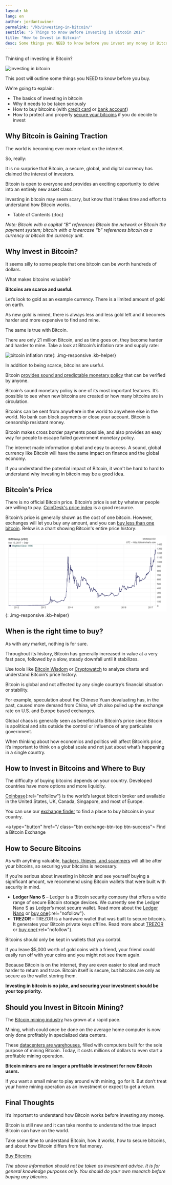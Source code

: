 ```yaml
---
layout: kb
lang: en
author: jordantuwiner
permalink: "/kb/investing-in-bitcoin/"
seotitle: "5 Things to Know Before Investing in Bitcoin 2017"
title: "How to Invest in Bitcoin"
desc: Some things you NEED to know before you invest any money in Bitcoin in 2017.
---
```

Thinking of investing in Bitcoin? 

<img class="color-guide-img halfimg-right" alt="investing in bitcoin" src="/img/goodicons/doublecoin.png">

This post will outline some things you NEED to know before you buy. 

We're going to explain:

* The basics of investing in bitcoin 
* Why it needs to be taken seriously
* How to buy bitcoins (with [credit card](/en/buy-bitcoin-credit-debit-card/) or [bank account](/buy-bitcoin-bank-transfer-account/))
* How to protect and properly [secure your bitcoins](/wallets/) if you do decide to invest

## Why Bitcoin is Gaining Traction

The world is becoming ever more reliant on the internet. 

So, really:

It is no surprise that Bitcoin, a secure, global, and digital currency has claimed the interest of investors. 

Bitcoin is open to everyone and provides an exciting opportunity to delve into an entirely new asset class. 

Investing in bitcoin may seem scary, but know that it takes time and effort to understand how Bitcoin works.

* Table of Contents
{:toc}

*Note: Bitcoin with a capital “B” references Bitcoin the network or Bitcoin the payment system; bitcoin with a lowercase “b” references bitcoin as a currency or bitcoin the currency unit.*

## Why Invest in Bitcoin?
It seems silly to some people that one bitcoin can be worth hundreds of dollars. 

What makes bitcoins valuable? 

**Bitcoins are scarce and useful.** 

Let’s look to gold as an example currency. There is a limited amount of gold on earth. 

As new gold is mined, there is always less and less gold left and it becomes harder and more expensive to find and mine. 

The same is true with Bitcoin. 

There are only 21 million Bitcoin, and as time goes on, they become harder and harder to mine. Take a look at Bitcoin’s inflation rate and supply rate:

![bitcoin inflation rate][inflationchart]{: .img-responsive .kb-helper}

In addition to being scarce, bitcoins are useful. 

Bitcoin [provides sound and predictable monetary policy](http://nakamotoinstitute.org/mempool/the-bitcoin-central-banks-perfect-monetary-policy/) that can be verified by anyone. 

Bitcoin’s sound monetary policy is one of its most important features. It’s possible to see when new bitcoins are created or how many bitcoins are in circulation. 

Bitcoins can be sent from anywhere in the world to anywhere else in the world. No bank can block payments or close your account. Bitcoin is censorship resistant money.  

Bitcoin makes cross border payments possible, and also provides an easy way for people to escape failed government monetary policy. 

The internet made information global and easy to access. A sound, global currency like Bitcoin will have the same impact on finance and the global economy. 

If you understand the potential impact of Bitcoin, it won't be hard to hard to understand why investing in bitcoin may be a good idea. 

## Bitcoin's Price
There is no official Bitcoin price. Bitcoin’s price is set by whatever people are willing to pay. [CoinDesk's price index](http://www.coindesk.com/price/) is a good resource. 

Bitcoin’s price is generally shown as the cost of one bitcoin. However, exchanges will let you buy any amount, and you can [buy less than one bitcoin](/kb/buy-less-than-one-bitcoin/). Below is a chart showing Bitcoin's entire price history:

![bitcoin price history][bitcoinprice]{: .img-responsive .kb-helper}

## When is the right time to buy? 
As with any market, nothing is for sure. 

Throughout its history, Bitcoin has generally increased in value at a very fast pace, followed by a slow, steady downfall until it stabilizes. 

Use tools like [Bitcoin Wisdom](https://bitcoinwisdom.com/) or [Cryptowatch](https://cryptowat.ch/) to analyze charts and understand Bitcoin’s price history. 

Bitcoin is global and not affected by any single country’s financial situation or stability. 

For example, speculation about the Chinese Yuan devaluating has, in the past, caused more demand from China, which also pulled up the exchange rate on U.S. and Europe based exchanges. 

Global chaos is generally seen as beneficial to Bitcoin’s price since Bitcoin is apolitical and sits outside the control or influence of any particulate government. 

When thinking about how economics and politics will affect Bitcoin’s price, it’s important to think on a global scale and not just about what’s happening in a single country.

## How to Invest in Bitcoins and Where to Buy
The difficulty of buying bitcoins depends on your country. Developed countries have more options and more liquidity. 

[Coinbase](http://buybitcoinww.co/Buy_Coinbase){:rel="nofollow"} is the world’s largest bitcoin broker and available in the United States, UK, Canada, Singapore, and most of Europe. 

You can use our [exchange finder](/) to find a place to buy bitcoins in your country. 

<a type="button" href="/ class="btn exchange-btn-top btn-success"><i class="fa fa-bitcoin"></i> Find a Bitcoin Exchange</a>


## How to Secure Bitcoins
As with anything valuable, [hackers, thieves, and scammers](/#avoid-scams) will all be after your bitcoins, so securing your bitcoins is necessary. 

If you’re serious about investing in bitcoin and see yourself buying a significant amount, we recommend using Bitcoin wallets that were built with security in mind. 

* **Ledger Nano S** – Ledger is a Bitcoin security company that offers a wide range of secure Bitcoin storage devices. We currently see the Ledger Nano S as Ledger’s most secure wallet. Read more about the [Ledger Nano](/wallets/ledger-nano-s/) or [buy one](http://buybitcoinww.co/Ledger_Nano_S){:rel="nofollow"}. 
* **TREZOR** – TREZOR is a hardware wallet that was built to secure bitcoins. It generates your Bitcoin private keys offline. Read more about [TREZOR](/wallets/trezor/) or [buy one](http://buybitcoinww.co/TREZOR_Wallet){:rel="nofollow"}. 

Bitcoins should only be kept in wallets that you control. 

If you leave $5,000 worth of gold coins with a friend, your friend could easily run off with your coins and you might not see them again. 

Because Bitcoin is on the internet, they are even easier to steal and much harder to return and trace. Bitcoin itself is secure, but bitcoins are only as secure as the wallet storing them. 

**Investing in bitcoin is no joke, and securing your investment should be your top priority.**

## Should you Invest in Bitcoin Mining?

The [Bitcoin mining industry](https://bitcoinworldwide.com/mining/) has grown at a rapid pace. 

Mining, which could once be done on the average home computer is now only done profitably in specialized data centers. 

These [datacenters are warehouses](https://motherboard.vice.com/en_us/article/chinas-biggest-secret-bitcoin-mine), filled with computers built for the sole purpose of mining Bitcoin. Today, it costs millions of dollars to even start a profitable mining operation. 

**Bitcoin miners are no longer a profitable investment for new Bitcoin users.**

If you want a small miner to play around with mining, go for it. But don’t treat your home mining operation as an investment or expect to get a return.  

## Final Thoughts
It’s important to understand how Bitcoin works before investing any money. 

Bitcoin is still new and it can take months to understand the true impact Bitcoin can have on the world. 

Take some time to understand Bitcoin, how it works, how to secure bitcoins, and about how Bitcoin differs from fiat money.  

<a type="button" href="/" class="btn exchange-btn-top btn-success"><i class="fa fa-bitcoin"></i> Buy Bitcoins</a>

_The above information should not be taken as investment advice. It is for general knowledge purposes only. You should do your own research before buying any bitcoins._

[inflationchart]: /img/kb/bitcoinsupply.png
[bitcoinprice]: /img/kb/bitcoinprice.png